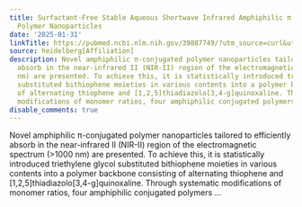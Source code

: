 ```yaml
---
title: Surfactant-Free Stable Aqueous Shortwave Infrared Amphiphilic π-Conjugated
  Polymer Nanoparticles
date: '2025-01-31'
linkTitle: https://pubmed.ncbi.nlm.nih.gov/39887749/?utm_source=curl&utm_medium=rss&utm_campaign=pubmed-2&utm_content=1FakS-2QOkCT8HsMOQP1bCRQ4YzyumYOmxmF0moLsQ3dFB1E9V&fc=20220326224207&ff=20250131170637&v=2.18.0.post9+e462414
source: heidelberg[Affiliation]
description: Novel amphiphilic π-conjugated polymer nanoparticles tailored to efficiently
  absorb in the near-infrared II (NIR-II) region of the electromagnetic spectrum (>1000
  nm) are presented. To achieve this, it is statistically introduced triethylene glycol
  substituted bithiophene moieties in various contents into a polymer backbone consisting
  of alternating thiophene and [1,2,5]thiadiazolo[3,4-g]quinoxaline. Through systematic
  modifications of monomer ratios, four amphiphilic conjugated polymers ...
disable_comments: true
---
```

Novel amphiphilic π-conjugated polymer nanoparticles tailored to efficiently absorb in the near-infrared II (NIR-II) region of the electromagnetic spectrum (>1000 nm) are presented. To achieve this, it is statistically introduced triethylene glycol substituted bithiophene moieties in various contents into a polymer backbone consisting of alternating thiophene and [1,2,5]thiadiazolo[3,4-g]quinoxaline. Through systematic modifications of monomer ratios, four amphiphilic conjugated polymers ...